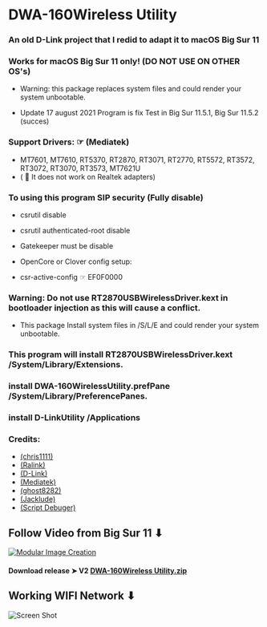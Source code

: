 # DWA-160Wireless Utility

### An old D-Link project that I redid to adapt it to macOS Big Sur 11

### Works for macOS Big Sur 11 only! (DO NOT USE ON OTHER OS's)
- Warning: this package replaces system files and could render your system unbootable.

- Update 17 august 2021 Program is fix Test in Big Sur 11.5.1, Big Sur 11.5.2 (succes)

### Support Drivers: ☞ (Mediatek) 
- MT7601, MT7610, RT5370, RT2870, RT3071, RT2770, RT5572, RT3572, RT3072, RT3070, RT3573, MT7621U
- ( 🚫 It does not work on Realtek adapters)

### To using this program SIP security (Fully disable) 
- csrutil disable 
- csrutil authenticated-root disable 
- Gatekeeper must be disable

- OpenCore or Clover config setup:
- csr-active-config ☞ EF0F0000 
### Warning: Do not use RT2870USBWirelessDriver.kext in bootloader injection as this will cause a conflict.
- This package Install system files in /S/L/E and could render your system unbootable.

### This program will install RT2870USBWirelessDriver.kext /System/Library/Extensions.

### install DWA-160WirelessUtility.prefPane /System/Library/PreferencePanes.

### install D-LinkUtility /Applications

### Credits: 
- [(chris1111)](https://github.com/chris1111) 
- [(Ralink)](https://en.wikipedia.org/wiki/Ralink)
- [(D-Link)](https://us.dlink.com/en/consumer) 
- [(Mediatek)](https://www.mediatek.com)
- [(ghost8282)](https://www.insanelymac.com/forum/profile/2241085-ghost8282/)
- [(Jacklude)](https://github.com/jacklukem)
- [(Script Debuger)](https://latenightsw.com) 


## Follow Video  from Big Sur  11 ⬇︎

[![Modular Image Creation](https://i87.servimg.com/u/f87/17/99/48/98/68747410.png)](https://www.youtube.com/watch?v=TgMOAieC-Fg)

#### Download release ➤ V2 [DWA-160Wireless Utility.zip](https://github.com/chris1111/DWA-160Wireless-Utility/releases/tag/V2)

## Working WIFI Network ⬇︎
![Screen Shot ](https://user-images.githubusercontent.com/6248794/124407588-54fdc880-dd12-11eb-81eb-300c5d2b845f.png)
